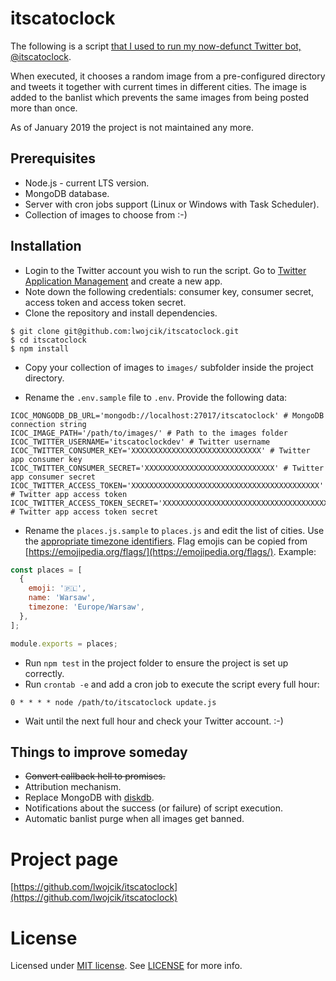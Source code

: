 # itscatoclock

The following is a script [that I used to run my now-defunct Twitter bot, @itscatoclock](https://twitter.com/itscatoclock).

When executed, it chooses a random image from a pre-configured directory and tweets it together with current times in different cities. The image is added to the banlist which prevents the same images from being posted more than once.

As of January 2019 the project is not maintained any more.

## Prerequisites

* Node.js - current LTS version.
* MongoDB database.
* Server with cron jobs support (Linux or Windows with Task Scheduler).
* Collection of images to choose from :-)

## Installation

* Login to the Twitter account you wish to run the script. Go to [Twitter Application Management](https://apps.twitter.com/) and create a new app.
* Note down the following credentials: consumer key, consumer secret, access token and access token secret.
* Clone the repository and install dependencies.

```
$ git clone git@github.com:lwojcik/itscatoclock.git
$ cd itscatoclock
$ npm install
```

* Copy your collection of images to `images/` subfolder inside the project directory.

* Rename the `.env.sample` file to `.env`. Provide the following data:
```
ICOC_MONGODB_DB_URL='mongodb://localhost:27017/itscatoclock' # MongoDB connection string
ICOC_IMAGE_PATH='/path/to/images/' # Path to the images folder
ICOC_TWITTER_USERNAME='itscatoclockdev' # Twitter username
ICOC_TWITTER_CONSUMER_KEY='XXXXXXXXXXXXXXXXXXXXXXXXXXXXX' # Twitter app consumer key
ICOC_TWITTER_CONSUMER_SECRET='XXXXXXXXXXXXXXXXXXXXXXXXXXXXX' # Twitter app consumer secret
ICOC_TWITTER_ACCESS_TOKEN='XXXXXXXXXXXXXXXXXXXXXXXXXXXXXXXXXXXXXXXXXX' # Twitter app access token
ICOC_TWITTER_ACCESS_TOKEN_SECRET='XXXXXXXXXXXXXXXXXXXXXXXXXXXXXXXXXXXXX' # Twitter app access token secret
```

* Rename the `places.js.sample` to `places.js` and edit the list of cities. Use the [appropriate timezone identifiers](https://en.wikipedia.org/wiki/List_of_tz_database_time_zones). Flag emojis can be copied from [https://emojipedia.org/flags/](https://emojipedia.org/flags/). Example:

```javascript
const places = [
  {
    emoji: '🇵🇱',
    name: 'Warsaw',
    timezone: 'Europe/Warsaw',
  },
];

module.exports = places;
```

* Run `npm test` in the project folder to ensure the project is set up correctly.
* Run `crontab -e` and add a cron job to execute the script every full hour:
```
0 * * * * node /path/to/itscatoclock update.js
 ```
* Wait until the next full hour and check your Twitter account. :-)

## Things to improve someday

* ~~Convert callback hell to promises.~~
* Attribution mechanism.
* Replace MongoDB with [diskdb](https://www.npmjs.com/package/diskdb).
* Notifications about the success (or failure) of script execution. 
* Automatic banlist purge when all images get banned.


# Project page

[https://github.com/lwojcik/itscatoclock](https://github.com/lwojcik/itscatoclock)

# License

Licensed under [MIT license](https://raw.githubusercontent.com/lwojcik/itscatoclock/master/LICENSE). See [LICENSE](https://raw.githubusercontent.com/lwojcik/itscatoclock/master/LICENSE) for more info.
